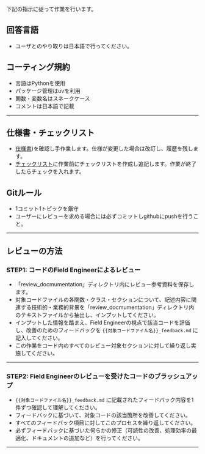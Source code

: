 下記の指示に従って作業を行います。

## 回答言語
- ユーザとのやり取りは日本語で行ってください。

## コーティング規約
- 言語はPythonを使用
- パッケージ管理はuvを利用
- 関数・変数名はスネークケース
- コメントは日本語で記載

---
## 仕様書・チェックリスト
- [仕様書](review_docmumentation/Requirements_Definition.md))を確認し手作業します。仕様が変更した場合は改訂し、履歴を残します。
- [チェックリスト](review_docmumentation/checklist.md)に作業前にチェックリストを作成し追記します。作業が終了したらチェックを入れます。

## Gitルール
- 1コミット1トピックを厳守
- ユーザーにレビューを求める場合には必ずコミットしgithubにpushを行うこと。

---
## レビューの方法

### STEP1: コードのField Engineerによるレビュー  
- 「review_docmumentation」ディレクトリ内にレビュー参考資料を保存します。  
- 対象コードファイルの各関数・クラス・セクションについて、記述内容に関連する技術的・業務的背景を「review_docmumentation」ディレクトリ内のテキストファイルから抽出し、インプットしてください。  
- インプットした情報を踏まえ、Field Engineerの視点で該当コードを評価し、改善のためのフィードバックを `{{対象コードファイル名}}_feedback.md` に記入してください。  
- この作業をコード内のすべてのレビュー対象セクションに対して繰り返し実施してください。  

---

### STEP2: Field Engineerのレビューを受けたコードのブラッシュアップ  
- `{{対象コードファイル名}}_feedback.md` に記載されたフィードバック内容を1件ずつ確認して理解してください。  
- フィードバックに基づいて、対象コードの該当箇所を改善してください。  
- すべてのフィードバック項目に対してこのプロセスを繰り返してください。  
- 必ずフィードバックに基づいた何らかの修正（可読性の改善、処理効率の最適化、ドキュメントの追加など）を行ってください。

---
